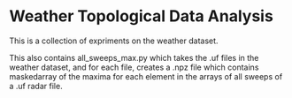 # Weather Topological Data Analysis
This is a collection of expriments on the weather dataset.

This also contains all_sweeps_max.py which takes the .uf files in the weather dataset,
and for each file, creates a .npz file which contains maskedarray of the maxima for each element in the arrays
of all sweeps of a .uf radar file.